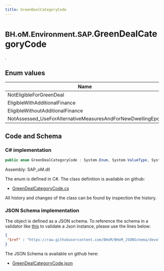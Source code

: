 ```yaml
---
title: GreenDealCategoryCode
---
```


# <small>BH.oM.Environment.SAP.</small>**GreenDealCategoryCode**

.

## Enum values

| Name            | Description                                                    |
|-----------------|----------------------------------------------------------------|
| NotEligibleForGreenDeal |  -  |
| EligibleWithAdditionalFinance |  -  |
| EligibleWithoutAdditionalFinance |  -  |
| NotAssessed_UseForAlternativeMeasuresAndForNewDwellingEpcs |  -  |


## Code and Schema

### C# implementation

``` C# title="C#"
public enum GreenDealCategoryCode : System.Enum, System.ValueType, System.IComparable, System.ISpanFormattable, System.IFormattable, System.IConvertible
```

Assembly: SAP_oM.dll

The enum is defined in C#. The class definition is available on github:

- [GreenDealCategoryCode.cs](https://github.com/BHoM/SAP_Toolkit/blob/develop/SAP_oM/Enums\GreenDealCategoryCode.cs)

All history and changes of the class can be found by inspection the history.
### JSON Schema implementation

The object is defined as a JSON schema. To reference the schema in a validator like [this](https://www.jsonschemavalidator.net/) to validate a Json instance, please use the lines below:

``` json title="JSON Schema"
{
 "$ref" : "https://raw.githubusercontent.com/BHoM/BHoM_JSONSchema/develop/SAP_oM/SAP/GreenDealCategoryCode.json"
}
```

The JSON Schema is available on github here:

- [GreenDealCategoryCode.json](https://github.com/BHoM/BHoM_JSONSchema/blob/develop/SAP_oM/SAP/GreenDealCategoryCode.json)
